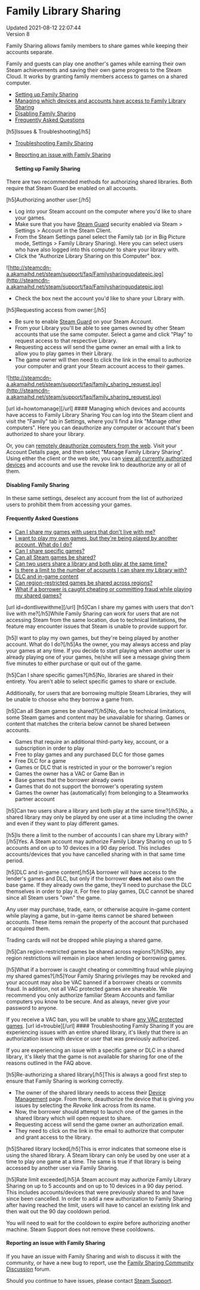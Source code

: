 # Family Library Sharing
Updated 2021-08-12 22:07:44  
Version 8  

Family Sharing allows family members to share games while keeping their accounts separate.  
  
Family and guests can play one another's games while earning their own Steam achievements and saving their own game progress to the Steam Cloud. It works by granting family members access to games on a shared computer.  

* [Setting up Family Sharing](#enable)
* [Managing which devices and accounts have access to Family Library Sharing](#howtomanage)
* [Disabling Family Sharing](#howtomanage)
* [Frequently Asked Questions](#faq)

 [h5]Issues & Troubleshooting[/h5]
* [Troubleshooting Family Sharing](#trouble)
* [Reporting an issue with Family Sharing](#bugs)

  
  
  #### Setting up Family Sharing
There are two recommended methods for authorizing shared libraries. Both require that Steam Guard be enabled on all accounts.  
  
[h5]Authorizing another user:[/h5]
* Log into your Steam account on the computer where you'd like to share your games.
* Make sure that you have [Steam Guard](https://help.steampowered.com/en/faqs/view/06B0-26E6-2CF8-254C) security enabled via Steam > Settings > Account in the Steam Client.
* From the Steam Settings panel select the Family tab (or in Big Picture mode, Settings > Family Library Sharing). Here you can select users who have also logged into this computer to share your library with.
* Click the "Authorize Library Sharing on this Computer" box.  
  
![http://steamcdn-a.akamaihd.net/steam/support/faq/Familysharingupdatepic.jpg](http://steamcdn-a.akamaihd.net/steam/support/faq/Familysharingupdatepic.jpg)
* Check the box next the account you'd like to share your Library with.

 [h5]Requesting access from owner:[/h5]
* Be sure to enable [Steam Guard](https://help.steampowered.com/en/faqs/view/06B0-26E6-2CF8-254C) on your Steam Account.
* From your Library you'll be able to see games owned by other Steam accounts that use the same computer. Select a game and click "Play" to request access to that respective Library.
* Requesting access will send the game owner an email with a link to allow you to play games in their Library.
* The game owner will then need to click the link in the email to authorize your computer and grant your Steam account access to their games.  
  
![http://steamcdn-a.akamaihd.net/steam/support/faq/family_sharing_request.jpg](http://steamcdn-a.akamaihd.net/steam/support/faq/family_sharing_request.jpg)

 [url id=howtomanage][/url] #### Managing which devices and accounts have access to Family Library Sharing
You can log into the Steam client and visit the "Family" tab in Settings, where you'll find a link "Manage other computers". Here you can deauthorize any computer or account that's been authorized to share your library.  
  
Or, you can [remotely deauthorize computers from the web](https://store.steampowered.com/account/managedevices). Visit your Account Details page, and then select "Manage Family Library Sharing". Using either the client or the web site, you can [view all currently authorized devices](https://store.steampowered.com/account/managedevices) and accounts and use the revoke link to deauthorize any or all of them.  
  
#### Disabling Family Sharing
In these same settings, deselect any account from the list of authorized users to prohibit them from accessing your games.  
  
  #### Frequently Asked Questions

* [Can I share my games with users that don't live with me?](#dontlivewithme)
* [I want to play my own games, but they're being played by another account. What do I do?](#inuse)
* [Can I share specific games?](#gamevslibrary)
* [Can all Steam games be shared?](#excludedgames)
* [Can two users share a library and both play at the same time?](#simultaneous)
* [Is there a limit to the number of accounts I can share my Library with?](#sharelimit)
* [DLC and in-game content](#dlc)
* [Can region-restricted games be shared across regions?](#regionrestriction)
* [What if a borrower is caught cheating or committing fraud while playing my shared games?](#VACban)

 [url id=dontlivewithme][/url]  [h5]Can I share my games with users that don't live with me?[/h5]While Family Sharing can work for users that are not accessing Steam from the same location, due to technical limitations, the feature may encounter issues that Steam is unable to provide support for.  
  
 [h5]I want to play my own games, but they're being played by another account. What do I do?[/h5]As the owner, you may always access and play your games at any time. If you decide to start playing when another user is already playing one of your games, he/she will see a message giving them five minutes to either purchase or quit out of the game.  
  
 [h5]Can I share specific games?[/h5]No, libraries are shared in their entirety. You aren't able to select specific games to share or exclude.  
  
Additionally, for users that are borrowing multiple Steam Libraries, they will be unable to choose who they borrow a game from.  
  
 [h5]Can all Steam games be shared?[/h5]No, due to technical limitations, some Steam games and content may be unavailable for sharing. Games or content that matches the criteria below cannot be shared between accounts.  

* Games that require an additional third-party key, account, or a subscription in order to play
* Free to play games and any purchased DLC for those games
* Free DLC for a game
* Games or DLC that is restricted in your or the borrower's region
* Games the owner has a VAC or Game Ban in
* Base games that the borrower already owns
* Games that do not support the borrower's operating system
* Games the owner has (automatically) from belonging to a Steamworks partner account

  
 [h5]Can two users share a library and both play at the same time?[/h5]No, a shared library may only be played by one user at a time including the owner and even if they want to play different games.  
  
 [h5]Is there a limit to the number of accounts I can share my Library with?[/h5]Yes. A Steam account may authorize Family Library Sharing on up to 5 accounts and on up to 10 devices in a 90 day period. This includes accounts/devices that you have cancelled sharing with in that same time period.  
  
 [h5]DLC and in-game content[/h5]A borrower will have access to the lender's games and DLC, but only if the borrower **does not** also own the base game. If they already own the game, they'll need to purchase the DLC themselves in order to play it. For free to play games, DLC cannot be shared since all Steam users "own" the game.  
  
Any user may purchase, trade, earn, or otherwise acquire in-game content while playing a game, but in-game items cannot be shared between accounts. These items remain the property of the account that purchased or acquired them.  
  
Trading cards will not be dropped while playing a shared game.  
  
 [h5]Can region-restricted games be shared across regions?[/h5]No, any region restrictions will remain in place when lending or borrowing games.  
  
 [h5]What if a borrower is caught cheating or committing fraud while playing my shared games?[/h5]Your Family Sharing privileges may be revoked and your account may also be VAC banned if a borrower cheats or commits fraud. In addition, not all VAC protected games are shareable. We recommend you only authorize familiar Steam Accounts and familiar computers you know to be secure. And as always, never give your password to anyone.  
  
If you receive a VAC ban, you will be unable to share [any VAC protected games](http://store.steampowered.com/search/?category2=8). [url id=trouble][/url] #### Troubleshooting Family Sharing
If you are experiencing issues with an entire shared library, it's likely that there is an authorization issue with device or user that was previously authorized.  
  
If you are experiencing an issue with a specific game or DLC in a shared library, it's likely that the game is not available for sharing for one of the reasons outlined in the FAQ above.  
  
[h5]Re-authorizing a shared library[/h5]This is always a good first step to ensure that Family Sharing is working correctly.  

* The owner of the shared library needs to access their [Device Management](https://store.steampowered.com/account/managedevices) page. From there, deauthorize the device that is giving you issues by selecting the *Revoke* link across from its name.
* Now, the borrower should attempt to launch one of the games in the shared library which will open request to share.
* Requesting access will send the game owner an authorization email.
* They need to click on the link in the email to authorize that computer and grant access to the library.

 [h5]Shared library locked[/h5]This is error indicates that someone else is using the shared library. A Steam library can only be used by one user at a time to play one game at a time. The same is true if that library is being accessed by another user via Family Sharing.  
  
[h5]Rate limit exceeded[/h5]A Steam account may authorize Family Library Sharing on up to 5 accounts and on up to 10 devices in a 90 day period. This includes accounts/devices that were previously shared to and have since been cancelled. In order to add a new authorization to Family Sharing after having reached the limit, users will have to cancel an existing link and then wait out the 90 day cooldown period.  
  
You will need to wait for the cooldown to expire before authorizing another machine. Steam Support does not remove these cooldowns.  
  
  #### Reporting an issue with Family Sharing
If you have an issue with Family Sharing and wish to discuss it with the community, or have a new bug to report, use the [Family Sharing Community Discussion](http://steamcommunity.com/groups/familysharing/discussions) forum.  
  
Should you continue to have issues, please contact [Steam Support](https://help.steampowered.com/en/wizard/HelpWithSteamIssue/?issueid=803).